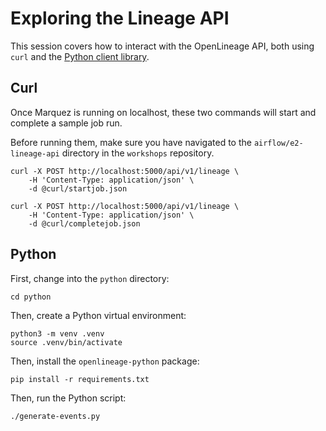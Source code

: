 # Exploring the Lineage API

This session covers how to interact with the OpenLineage API, both using `curl` and the [Python client library](https://pypi.org/project/openlineage-python/).

## Curl

Once Marquez is running on localhost, these two commands will start and complete a sample job run.

Before running them, make sure you have navigated to the `airflow/e2-lineage-api` directory in the `workshops` repository.

```
curl -X POST http://localhost:5000/api/v1/lineage \
	-H 'Content-Type: application/json' \
	-d @curl/startjob.json
```

```
curl -X POST http://localhost:5000/api/v1/lineage \
	-H 'Content-Type: application/json' \
	-d @curl/completejob.json
```

## Python

First, change into the `python` directory:

```
cd python
```

Then, create a Python virtual environment:

```
python3 -m venv .venv
source .venv/bin/activate
```

Then, install the `openlineage-python` package:

```
pip install -r requirements.txt
```

Then, run the Python script:

```
./generate-events.py
```
